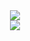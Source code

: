 <div align="center">
<a href="https://discord.com/users/204969203055329281"><img src="https://lanyard-profile-readme.vercel.app/api/204969203055329281?borderRadius=25px&bg=#282a36" /></a>
</div>
<div align="center"><a href="https://discord.com/users/204969203055329281"><img src="https://metrics.lecoq.io/BurakBugraAkar?languages=1&gists=1&followup=1"/></a></div>
